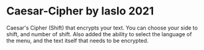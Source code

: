 # Caesar-Cipher by laslo 2021

Caesar's Cipher (Shift) that encrypts your text. You can choose your side to shift, and number of shift. 
Also added the ability to select the language of the menu, and the text itself that needs to be encrypted. 
